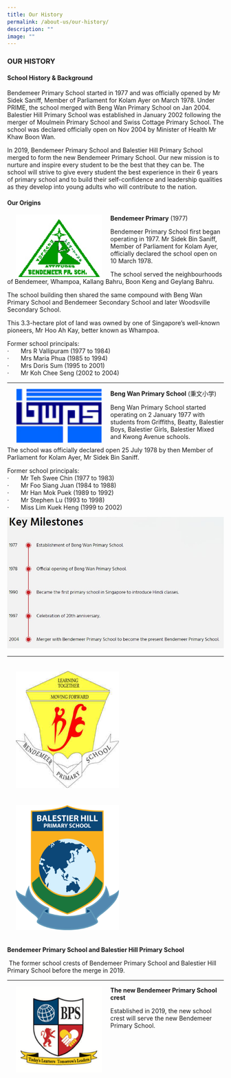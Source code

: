 ```yaml
---
title: Our History
permalink: /about-us/our-history/
description: ""
image: ""
---
```

### OUR HISTORY

#### School History &amp; Background


Bendemeer Primary School started in 1977 and was officially opened by Mr Sidek Saniff, Member of Parliament for Kolam Ayer on March 1978. Under PRIME, the school merged with Beng Wan Primary School on Jan 2004. Balestier Hill Primary School was established in January 2002 following the merger of Moulmein Primary School and Swiss Cottage Primary School. The school was declared officially open on Nov 2004 by Minister of Health Mr Khaw Boon Wan.&nbsp;

  

In 2019, Bendemeer Primary School and Balestier Hill Primary School merged to form the new Bendemeer Primary School. Our new mission is to nurture and inspire every student to be the best that they can be. The school will strive to give every student the best experience in their 6 years of primary school and to build their self-confidence and leadership qualities as they develop into young adults who will contribute to the nation.  

  

#### Our Origins


<img src="/images/Bendemeer%20Logos/bendemeer-pri-1.png" align="left" style="width:200px; margin:0px 20px"> 
		 
**Bendemeer Primary** (1977)<br>

Bendemeer Primary School first began operating in 1977. Mr Sidek Bin Saniff, Member of Parliament for Kolam Ayer, officially declared the school open on 10 March 1978.

The school served the neighbourhoods of Bendemeer, Whampoa, Kallang Bahru, Boon Keng and Geylang Bahru.

The school building then shared the same compound with Beng Wan Primary School and Bendemeer Secondary School and later Woodsville Secondary School.

This 3.3-hectare plot of land was owned by one of Singapore’s well-known pioneers, Mr Hoo Ah Kay, better known as Whampoa.

Former school principals:<br>
·&nbsp;&nbsp;&nbsp;&nbsp;&nbsp;&nbsp; Mrs R Vallipuram (1977 to 1984)<br>
·&nbsp;&nbsp;&nbsp;&nbsp;&nbsp;&nbsp; Mrs Maria Phua (1985 to 1994)<br>
·&nbsp;&nbsp;&nbsp;&nbsp;&nbsp;&nbsp; Mrs Doris Sum (1995 to 2001)<br>
·&nbsp;&nbsp;&nbsp;&nbsp;&nbsp;&nbsp; Mr Koh Chee Seng (2002 to 2004)<br>


***

<img src="/images/Bendemeer%20Logos/Beng-Wan-Primary-2.png" align="left" style="width:200px; margin:0px 20px">
		 
**Beng Wan Primary School** (秉文小学)  
  
Beng Wan Primary School started operating on 2 January 1977 with students from Griffiths, Beatty, Balestier Boys, Balestier Girls, Balestier Mixed and Kwong Avenue schools.

The school was officially declared open 25 July 1978 by then Member of Parliament for Kolam Ayer, Mr&nbsp;Sidek Bin Saniff.

Former school principals:<br>
·&nbsp;&nbsp;&nbsp;&nbsp;&nbsp;&nbsp; Mr Teh Swee Chin (1977 to 1983)<br>
·&nbsp;&nbsp;&nbsp;&nbsp;&nbsp;&nbsp; Mr Foo Siang Juan (1984 to 1988)<br>
·&nbsp;&nbsp;&nbsp;&nbsp;&nbsp;&nbsp; Mr Han Mok Puek (1989 to 1992)<br>
·&nbsp;&nbsp;&nbsp;&nbsp;&nbsp;&nbsp; Mr Stephen Lu (1993 to 1998)<br>
·&nbsp;&nbsp;&nbsp;&nbsp;&nbsp;&nbsp; Miss Lim Kuek Heng (1999 to 2002)

![](/images/key%20milestones.jpg)
* * *

<img src="/images/Bendemeer%20Logos/Bendemeer-Primary-3.png" style="width:240px; padding:20px; float:left;">
		 

<img src="/images/Bendemeer%20Logos/Balestier-Hill-Primary-3.png" style="width:240px; padding: 20px">
		 
**Bendemeer Primary School and Balestier Hill Primary School**

&nbsp;The former school crests of Bendemeer Primary School and Balestier Hill Primary School before the merge in 2019.
 
 * * *

<img src="/images/Bendemeer%20Logos/Bendemeer-Primary-Final.png" align="left" style="width:200px; margin:0px 20px">
  
**The new Bendemeer Primary School crest**

Established in 2019, the new school crest will serve the new Bendemeer Primary School.